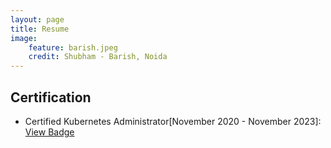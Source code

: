 ```yaml
---
layout: page
title: Resume
image:
    feature: barish.jpeg
    credit: Shubham - Barish, Noida
---
```

## Certification
- Certified Kubernetes Administrator[November 2020 - November 2023]: [View Badge](https://www.youracclaim.com/badges/498da3c8-b89e-49b6-be55-571a678b035c)